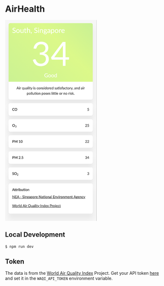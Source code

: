# AirHealth

<img width="300px" src="https://raw.githubusercontent.com/sheshbabu/airhealth/master/docs/screenshot.png" />

## Local Development

```shell
$ npm run dev
```

## Token

The data is from the [World Air Quality Index](https://waqi.info/) Project. Get your API token [here](https://aqicn.org/api/) and set it in the `WAQI_API_TOKEN` environment variable.
